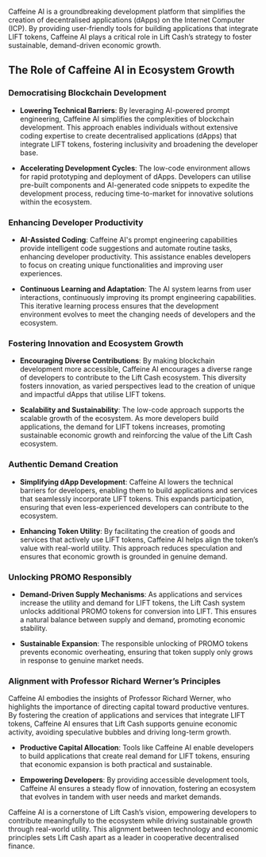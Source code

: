 Caffeine AI is a groundbreaking development platform that simplifies the creation of decentralised applications (dApps) on the Internet Computer (ICP). By providing user-friendly tools for building applications that integrate LIFT tokens, Caffeine AI plays a critical role in Lift Cash’s strategy to foster sustainable, demand-driven economic growth.

## The Role of Caffeine AI in Ecosystem Growth
### Democratising Blockchain Development

- **Lowering Technical Barriers**: By leveraging AI-powered prompt engineering, Caffeine AI simplifies the complexities of blockchain development. This approach enables individuals without extensive coding expertise to create decentralised applications (dApps) that integrate LIFT tokens, fostering inclusivity and broadening the developer base.

- **Accelerating Development Cycles**: The low-code environment allows for rapid prototyping and deployment of dApps. Developers can utilise pre-built components and AI-generated code snippets to expedite the development process, reducing time-to-market for innovative solutions within the ecosystem.

### Enhancing Developer Productivity

- **AI-Assisted Coding**: Caffeine AI's prompt engineering capabilities provide intelligent code suggestions and automate routine tasks, enhancing developer productivity. This assistance enables developers to focus on creating unique functionalities and improving user experiences.

- **Continuous Learning and Adaptation**: The AI system learns from user interactions, continuously improving its prompt engineering capabilities. This iterative learning process ensures that the development environment evolves to meet the changing needs of developers and the ecosystem.

### Fostering Innovation and Ecosystem Growth

- **Encouraging Diverse Contributions**: By making blockchain development more accessible, Caffeine AI encourages a diverse range of developers to contribute to the Lift Cash ecosystem. This diversity fosters innovation, as varied perspectives lead to the creation of unique and impactful dApps that utilise LIFT tokens.

- **Scalability and Sustainability**: The low-code approach supports the scalable growth of the ecosystem. As more developers build applications, the demand for LIFT tokens increases, promoting sustainable economic growth and reinforcing the value of the Lift Cash ecosystem.


### Authentic Demand Creation

- **Simplifying dApp Development**: Caffeine AI lowers the technical barriers for developers, enabling them to build applications and services that seamlessly incorporate LIFT tokens. This expands participation, ensuring that even less-experienced developers can contribute to the ecosystem.
  
- **Enhancing Token Utility**: By facilitating the creation of goods and services that actively use LIFT tokens, Caffeine AI helps align the token’s value with real-world utility. This approach reduces speculation and ensures that economic growth is grounded in genuine demand.

### Unlocking PROMO Responsibly

- **Demand-Driven Supply Mechanisms**: As applications and services increase the utility and demand for LIFT tokens, the Lift Cash system unlocks additional PROMO tokens for conversion into LIFT. This ensures a natural balance between supply and demand, promoting economic stability.

- **Sustainable Expansion**: The responsible unlocking of PROMO tokens prevents economic overheating, ensuring that token supply only grows in response to genuine market needs.

### Alignment with Professor Richard Werner’s Principles

Caffeine AI embodies the insights of Professor Richard Werner, who highlights the importance of directing capital toward productive ventures. By fostering the creation of applications and services that integrate LIFT tokens, Caffeine AI ensures that Lift Cash supports genuine economic activity, avoiding speculative bubbles and driving long-term growth.

- **Productive Capital Allocation**: Tools like Caffeine AI enable developers to build applications that create real demand for LIFT tokens, ensuring that economic expansion is both practical and sustainable.
  
- **Empowering Developers**: By providing accessible development tools, Caffeine AI ensures a steady flow of innovation, fostering an ecosystem that evolves in tandem with user needs and market demands.

Caffeine AI is a cornerstone of Lift Cash’s vision, empowering developers to contribute meaningfully to the ecosystem while driving sustainable growth through real-world utility. This alignment between technology and economic principles sets Lift Cash apart as a leader in cooperative decentralised finance.
